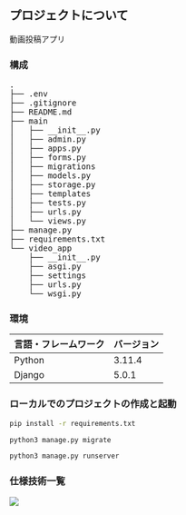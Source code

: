 <div id="top"></div>

## プロジェクトについて

動画投稿アプリ

### 構成

<pre>
.
├── .env
├── .gitignore
├── README.md
├── main
│   ├── __init__.py
│   ├── admin.py
│   ├── apps.py
│   ├── forms.py
│   ├── migrations
│   ├── models.py
│   ├── storage.py
│   ├── templates
│   ├── tests.py
│   ├── urls.py
│   └── views.py
├── manage.py
├── requirements.txt
└── video_app
    ├── __init__.py
    ├── asgi.py
    ├── settings
    ├── urls.py
    └── wsgi.py
</pre>

### 環境

| 言語・フレームワーク  | バージョン |
| --------------------- | ---------- |
| Python                | 3.11.4     |
| Django                | 5.0.1      |

### ローカルでのプロジェクトの作成と起動

```bash
pip install -r requirements.txt
```

```bash
python3 manage.py migrate
```

```bash
python3 manage.py runserver
```

### 仕様技術一覧
<img src="https://img.shields.io/badge/-django-#092E20.svg?logo=django">
